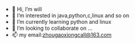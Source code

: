 - 👋 Hi, I’m will
- 👀 I’m interested in java,python,c,linux and so on
- 🌱 I’m currently learning python and linux
- 💞️ I’m looking to collaborate on ...
- 📫 my email:zhougaoxiongcall@163.com 

<!---
zzggxx/zzggxx is a ✨ special ✨ repository because its `README.md` (this file) appears on your GitHub profile.
You can click the Preview link to take a look at your changes.
--->
